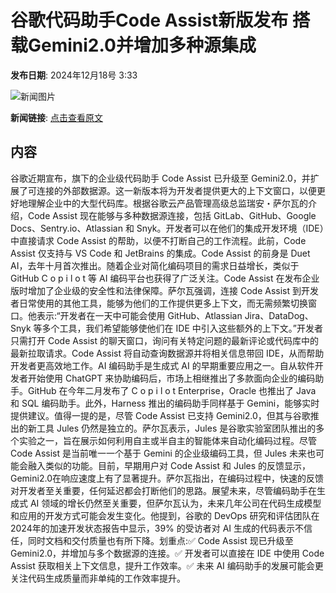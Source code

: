 # 谷歌代码助手Code Assist新版发布 搭载Gemini2.0并增加多种源集成

**发布日期**: 2024年12月18号 3:33

![新闻图片](https://pic.chinaz.com/picmap/thumb/202307261637333894_1.jpg)

**新闻链接**: [点击查看原文](https://www.aibase.com/zh/news/14058)

## 内容

谷歌近期宣布，旗下的企业级代码助手 Code Assist 已升级至 Gemini2.0，并扩展了可连接的外部数据源。这一新版本将为开发者提供更大的上下文窗口，以便更好地理解企业中的大型代码库。根据谷歌云产品管理高级总监瑞安・萨尔瓦的介绍，Code Assist 现在能够与多种数据源连接，包括 GitLab、GitHub、Google Docs、Sentry.io、Atlassian 和 Snyk。开发者可以在他们的集成开发环境（IDE）中直接请求 Code Assist 的帮助，以便不打断自己的工作流程。此前，Code Assist 仅支持与 VS Code 和 JetBrains 的集成。Code Assist 的前身是 Duet AI，去年十月首次推出。随着企业对简化编码项目的需求日益增长，类似于 GitHub C o p i l o t 等 AI 编码平台也获得了广泛关注。Code Assist 在发布企业版时增加了企业级的安全性和法律保障。萨尔瓦强调，连接 Code Assist 到开发者日常使用的其他工具，能够为他们的工作提供更多上下文，而无需频繁切换窗口。他表示:“开发者在一天中可能会使用 GitHub、Atlassian Jira、DataDog、Snyk 等多个工具，我们希望能够使他们在 IDE 中引入这些额外的上下文。”开发者只需打开 Code Assist 的聊天窗口，询问有关特定问题的最新评论或代码库中的最新拉取请求。Code Assist 将自动查询数据源并将相关信息带回 IDE，从而帮助开发者更高效地工作。AI 编码助手是生成式 AI 的早期重要应用之一。自从软件开发者开始使用 ChatGPT 来协助编码后，市场上相继推出了多款面向企业的编码助手。GitHub 在今年二月发布了 C o p i l o t Enterprise，Oracle 也推出了 Java 和 SQL 编码助手。此外，Harness 推出的编码助手同样基于 Gemini，能够实时提供建议。值得一提的是，尽管 Code Assist 已支持 Gemini2.0，但其与谷歌推出的新工具 Jules 仍然是独立的。萨尔瓦表示，Jules 是谷歌实验室团队推出的多个实验之一，旨在展示如何利用自主或半自主的智能体来自动化编码过程。尽管 Code Assist 是当前唯一一个基于 Gemini 的企业级编码工具，但 Jules 未来也可能会融入类似的功能。目前，早期用户对 Code Assist 和 Jules 的反馈显示，Gemini2.0在响应速度上有了显著提升。萨尔瓦指出，在编码过程中，快速的反馈对开发者至关重要，任何延迟都会打断他们的思路。展望未来，尽管编码助手在生成式 AI 领域的增长仍然至关重要，但萨尔瓦认为，未来几年公司在代码生成模型和应用的开发方式可能会发生变化。他提到，谷歌的 DevOps 研究和评估团队在2024年的加速开发状态报告中显示，39% 的受访者对 AI 生成的代码表示不信任，同时文档和交付质量也有所下降。划重点:✅ Code Assist 现已升级至 Gemini2.0，并增加与多个数据源的连接。✅ 开发者可以直接在 IDE 中使用 Code Assist 获取相关上下文信息，提升工作效率。✅ 未来 AI 编码助手的发展可能会更关注代码生成质量而非单纯的工作效率提升。
